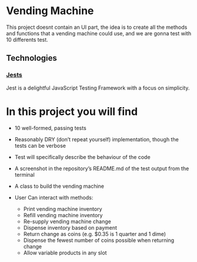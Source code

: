 # Vending Machine 

This project doesnt contain an UI part, the idea is to create all the methods and functions that a vending machine could use, and we are gonna test with 10 differents test. 

## Technologies 

### [Jests](https://jestjs.io)
Jest is a delightful JavaScript Testing Framework with a focus on simplicity.

# In this project you will find

* 10 well-formed, passing tests
* Reasonably DRY (don’t repeat yourself) implementation, though the tests can be verbose
* Test will specifically describe the behaviour of the code
* A screenshot in the repository’s README.md of the test output from the terminal
* A class to build the vending machine
* User Can interact with methods:

  * Print vending machine inventory
  * Refill vending machine inventory
  * Re-supply vending machine change
  * Dispense inventory based on payment
  * Return change as coins (e.g. \$0.35 is 1 quarter and 1 dime)
  * Dispense the fewest number of coins possible when returning change
  * Allow variable products in any slot

